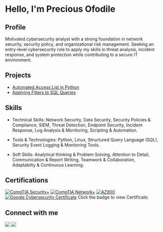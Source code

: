 # Hello, I'm Precious Ofodile

## Profile

Motivated cybersecurity analyst with a strong foundation in network security, security policy, and organizational risk management. Seeking an entry-level cybersecurity role to apply my skills in threat analysis, incident response, and system protection while contributing to a secure IT environment.

## Projects
- <a href="https://github.com/Precious-ofodile/Automated-Access-List-in-Python">Automated Access List in Python</a>
- <a href="https://github.com/Precious-ofodile/Applying-Filters-to-SQL-Queries/tree/main">Applying Filters to SQL Queries</a>

## Skills
- Technical Skills:
Network Security, Data Security, Security Policies & Compliance, SIEM, Threat Detection, Endpoint Security, Incident Response, Log Analysis & Monitoring, Scripting & Automation.

- Tools & Technologies:
Python, Linux, Structured Query Language (SQL), Security Event Logging & Monitoring Tools.

- Soft Skills:
Analytical thinking & Problem Solving, Attention to Detail, Communication & Report Writing, Teamwork & Collaboration, Adaptabilty & Continuous Learning.

## Certifications

[![CompTIA Security+](https://img.shields.io/badge/-CompTIA%20Security%2B-FF0000?&style=for-the-badge&logo=CompTIA&logoColor=white)](https://www.credly.com/badges/de9f1bcd-25ff-42f0-99a2-2a0fd4c92bef/public_url)
[![CompTIA Network+](https://img.shields.io/badge/-CompTIA%20Network%2B-00A9E0?&style=for-the-badge&logo=CompTIA&logoColor=white)](https://www.credly.com/badges/1d71150e-ce55-4612-ab05-730d4dac807c/public_url)
[![AZ900](https://img.shields.io/badge/-AZ900%20Microsoft%20Azure%20Fundamentals%20-0078D4?&style=for-the-badge&logo=Microsoft&logoColor=white)](https://learn.microsoft.com/en-us/users/preciousofodile-3074/credentials/83aed003724116c8)
[![Google Cybersecurity Certificate](https://img.shields.io/badge/-Google%20Cybersecurity%20Certificate-4285F4?&style=for-the-badge&logo=Google&logoColor=white)](https://www.coursera.org/account/accomplishments/professional-cert/NNRISWVQ17AB)
Click the badge to view Certificate.

## Connect with me
<a href="https://www.linkedin.com/in/ofodile-precious-8859b4216/"><img src="https://img.shields.io/badge/-LinkedIn-0072b1?&style=for-the-badge&logo=linkedin&logoColor=white" /></a>
<a href="mailto:preciousdumebi23@gmail.com"><img src="https://img.shields.io/badge/-Gmail-D14836?&style=for-the-badge&logo=gmail&logoColor=white" /></a>

